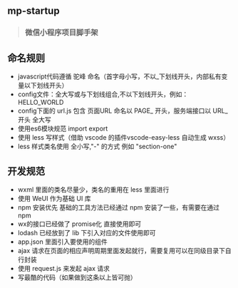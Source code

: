 ﻿## mp-startup
> ### 微信小程序项目脚手架

## 命名规则
- javascript代码遵循 驼峰 命名（首字母小写，不以_下划线开头，内部私有变量以下划线开头）
- config文件：全大写或与下划线组合,不以下划线开头，例如：HELLO_WORLD
- config下面的 url.js 包含 页面URL 命名以 PAGE_ 开头，服务端接口以 URL_ 开头 全大写
- 使用es6模块规范 import export
- 使用 less 写样式（借助 vscode 的插件vscode-easy-less 自动生成 wxss）
- less 样式类名使用 全小写,"-" 的方式 例如 "section-one"

## 开发规范
- wxml 里面的类名尽量少，类名的重用在 less 里面进行
- 使用 WeUI 作为基础 UI 库
- npm 安装优先 基础的工具方法已经通过 npm 安装了一些，有需要在通过 npm
- wx的接口已经做了 promise化 直接使用即可
- lodash 已经放到了 lib 下引入对应的文件使用即可
- app.json 里面引入要使用的组件
- ajax 请求在页面的相应声明周期里面发起就行，需要复用可以在同级目录下自行封装
- 使用 request.js 来发起 ajax 请求
- 写最酷的代码（如果做到这条以上皆可抛）